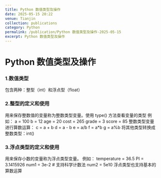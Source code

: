```yaml
---
title: Python 数值类型及操作
date: 2025-05-15 20:22
venue: Tianjin
collection: publications
category: Python
permalink: /publication/Python 数值类型及操作-2025-05-15
excerpt: Python 数值类型及操作
---
```

# Python 数值类型及操作

### 1.数值类型
包含两种：整型（int）和浮点型（float）

### 2.整型的定义和使用
用来保存整数值的变量称为整数类型变量。使用 type() 方法查看变量的类型
例如：
    a = 100
    b = 12
    age = 20
    cost = 265
    grade = 3
    score = 85
整数类型变量进行算数运算：
    c = a + b
    d = a - b
    e = a/b
    f = a*b
    g = a%b
将其他类型转换成整数类型：int()

### 3.浮点类型的定义和使用
用来保存小数的变量称为浮点类型变量。
例如：
    temperature = 36.5
    PI = 3.1415926
    num1 = 3e-2 # 支持科学计数法
    num2 = 5e10
浮点类型也支持基本的算数运算
